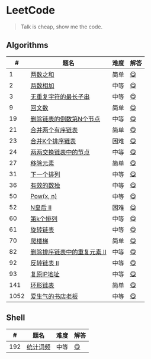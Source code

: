 # LeetCode

> Talk is cheap, show me the code.

## Algorithms

|#|题名|难度|解答|
|---|---|---|---|
|1|[两数之和](https://leetcode-cn.com/problems/two-sum)|简单|[😋](algorithms/1-two-sum)|
|2|[两数相加](https://leetcode-cn.com/problems/add-two-numbers)|中等|[😋](algorithms/2-add-two-numbers)|
|3|[无重复字符的最长子串](https://leetcode-cn.com/problems/longest-substring-without-repeating-characters)|中等|[😋](algorithms/3-longest-substring-without-repeating-characters)|
|9|[回文数](https://leetcode-cn.com/problems/palindrome-number)|简单|[😋](algorithms/9-palindrome-number)|
|19|[删除链表的倒数第N个节点](https://leetcode-cn.com/problems/remove-nth-node-from-end-of-list)|中等|[😋](algorithms/19-remove-nth-from-end)|
|21|[合并两个有序链表](https://leetcode-cn.com/problems/merge-two-sorted-lists)|简单|[😋](algorithms/21-merge-two-sorted-lists)|
|23|[合并K个排序链表](https://leetcode-cn.com/problems/merge-k-sorted-lists)|困难|[😋](algorithms/23-merge-k-sorted-lists)|
|24|[两两交换链表中的节点](https://leetcode-cn.com/problems/swap-nodes-in-pairs)|中等|[😋](algorithms/24-swap-nodes-in-pairs)|
|27|[移除元素](https://leetcode-cn.com/problems/remove-element)|简单|[😋](algorithms/27-remove-element)|
|31|[下一个排列](https://leetcode-cn.com/problems/next-permutation)|中等|[😋](algorithms/31-next-permutation)|
|36|[有效的数独](https://leetcode-cn.com/problems/valid-sudoku)|中等|[😋](algorithms/36-valid-sudoku)|
|50|[Pow(x, n)](https://leetcode-cn.com/problems/powx-n)|中等|[😋](algorithms/50-pow-x-n)|
|52|[N皇后 II](https://leetcode-cn.com/problems/n-queens-ii)|困难|[😋](algorithms/52-n-queen)|
|60|[第k个排列](https://leetcode-cn.com/problems/permutation-sequence)|中等|[😋](algorithms/60-permutation-sequence)|
|61|[旋转链表](https://leetcode-cn.com/problems/rotate-list)|中等|[😋](algorithms/61-rotate-list)|
|70|[爬楼梯](https://leetcode-cn.com/problems/climbing-stairs)|简单|[😋](algorithms/70-climbing-stairs)|
|82|[删除排序链表中的重复元素 II](https://leetcode-cn.com/problems/remove-duplicates-from-sorted-list-ii)|中等|[😋](algorithms/82-remove-duplicates-from-sorted-list-ii)|
|92|[反转链表 II](https://leetcode-cn.com/problems/reverse-linked-list-ii)|中等|[😋](algorithms/92-reverse-link-2)|
|93|[复原IP地址](https://leetcode-cn.com/problems/restore-ip-addresses)|中等|[😋](algorithms/93-restore-ip-addresses)|
|141|[环形链表](https://leetcode-cn.com/problems/linked-list-cycle)|简单|[😋](algorithms/141-has-cycle)|
|1052|[爱生气的书店老板](https://leetcode-cn.com/problems/grumpy-bookstore-owner)|中等|[😋](algorithms/1052-grumpy-bookstore-owner)|

## Shell

|#|题名|难度|解答|
|---|---|---|---|
|192|[统计词频](https://leetcode-cn.com/problems/word-frequency)|中等|[😋](shell/192-word-frequency)|
